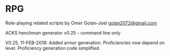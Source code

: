 # RPG
Role-playing related scripts by Omer Golan-Joel
golan2072@gmail.com

ACKS henchman generator v0.25 - command line only

V0.25, 11-FEB-2018:
Added armor generation.
Proficiencies now depend on level. Proficiency generation code simplified.
